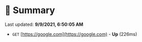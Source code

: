 # 📖 Summary
Last updated: **9/9/2021, 6:50:05 AM**

- `GET` [https://google.com](https://google.com) - **Up** (226ms)
